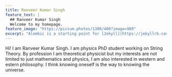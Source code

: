 ```yaml
---
title: Ranveer Kumar Singh
feature_text: |
  ## Ranveer Kumar Singh
  Welcome to my homepage.
feature_image: "https://picsum.photos/1300/400?image=989"
excerpt: "Alembic is a starting point for [Jekyll](https://jekyllrb.com/) projects. Rather than starting from scratch, this boilerplate is designed to get the ball rolling immediately. Install it, configure it, tweak it, push it."
---
```


Hi! I am Ranveer Kumar Singh. I am physics PhD student working on String Theory. By profession I am theoretical physicist but my interests are not limited to just mathematics and physics, I am also interested in western and estern philosophy. I think knowing oneself is the way to knowing the universe. 




